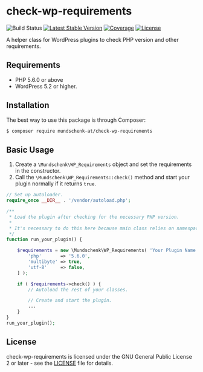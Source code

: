 # check-wp-requirements

![Build Status](https://github.com/mundschenk-at/check-wp-requirements/actions/workflows/ci.yml/badge.svg)
[![Latest Stable Version](https://poser.pugx.org/mundschenk-at/check-wp-requirements/v/stable)](https://packagist.org/packages/mundschenk-at/check-wp-requirements)
[![Coverage](https://sonarcloud.io/api/project_badges/measure?project=mundschenk-at_check-wp-requirements&metric=coverage)](https://sonarcloud.io/dashboard?id=mundschenk-at_check-wp-requirements)
[![License](https://poser.pugx.org/mundschenk-at/check-wp-requirements/license)](https://packagist.org/packages/mundschenk-at/check-wp-requirements)

A helper class for WordPress plugins to check PHP version and other requirements.

## Requirements

*   PHP 5.6.0 or above
*   WordPress 5.2 or higher.

## Installation

The best way to use this package is through Composer:

```BASH
$ composer require mundschenk-at/check-wp-requirements
```

## Basic Usage

1.  Create a `\Mundschenk\WP_Requirements` object and set the requirements in the constructor.
2.  Call the `\Mundschenk\WP_Requirements::check()` method and start your plugin normally if it
    returns `true`.

```PHP
// Set up autoloader.
require_once __DIR__ . '/vendor/autoload.php';

/**
 * Load the plugin after checking for the necessary PHP version.
 *
 * It's necessary to do this here because main class relies on namespaces.
 */
function run_your_plugin() {

	$requirements = new \Mundschenk\WP_Requirements( 'Your Plugin Name', __FILE__, 'your-textdomain', [
		'php'       => '5.6.0',
		'multibyte' => true,
		'utf-8'     => false,
	] );

	if ( $requirements->check() ) {
		// Autoload the rest of your classes.

		// Create and start the plugin.
		...
	}
}
run_your_plugin();
```

## License

check-wp-requirements is licensed under the GNU General Public License 2 or later - see the [LICENSE](LICENSE) file for details.
